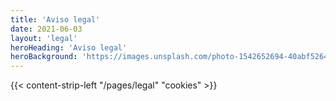 ```yaml
---
title: 'Aviso legal'
date: 2021-06-03
layout: 'legal'
heroHeading: 'Aviso legal'
heroBackground: 'https://images.unsplash.com/photo-1542652694-40abf526446e?ixid=MnwxMjA3fDB8MHxwaG90by1wYWdlfHx8fGVufDB8fHx8&ixlib=rb-1.2.1&auto=format&fit=crop&w=1050&q=80'
---
```


<div>
{{< content-strip-left "/pages/legal" "cookies" >}}
</div>

